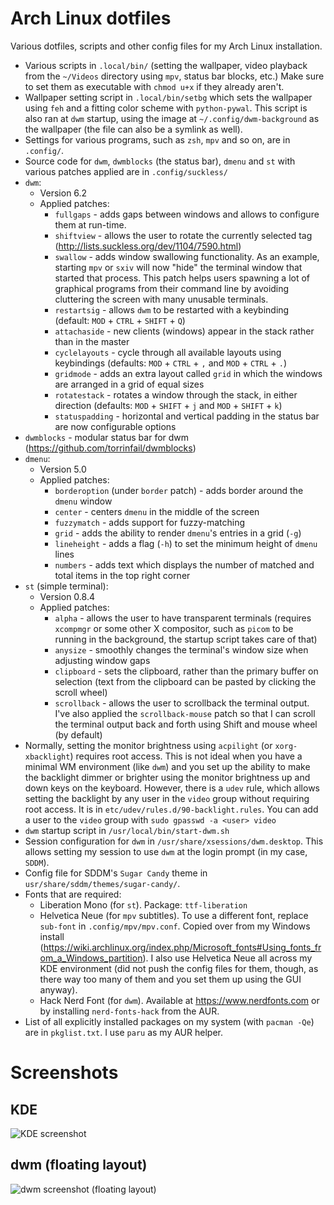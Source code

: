 # Arch Linux dotfiles
Various dotfiles, scripts and other config files for my Arch Linux installation.

* Various scripts in `.local/bin/` (setting the wallpaper, video playback from the `~/Videos` directory using `mpv`, status bar blocks, etc.) Make sure to set them as executable with `chmod u+x` if they already aren't.
* Wallpaper setting script in `.local/bin/setbg` which sets the wallpaper using `feh` and a fitting color scheme with `python-pywal`. This script is also ran at `dwm` startup, using the image at `~/.config/dwm-background` as the wallpaper (the file can also be a symlink as well).
* Settings for various programs, such as `zsh`, `mpv` and so on, are in `.config/`.
* Source code for `dwm`, `dwmblocks` (the status bar), `dmenu` and `st` with various patches applied are in `.config/suckless/`
* `dwm`:
    * Version 6.2
    * Applied patches:
        * `fullgaps` - adds gaps between windows and allows to configure them at run-time.
        * `shiftview` - allows the user to rotate the currently selected tag (http://lists.suckless.org/dev/1104/7590.html)
        * `swallow` - adds window swallowing functionality. As an example, starting `mpv` or `sxiv` will now "hide" the terminal window that started that process. This patch helps users spawning a lot of graphical programs from their command line by avoiding cluttering the screen with many unusable terminals.
        * `restartsig` - allows `dwm` to be restarted with a keybinding (default: `MOD` + `CTRL` + `SHIFT` + `Q`)
        * `attachaside` - new clients (windows) appear in the stack rather than in the master
        * `cyclelayouts` - cycle through all available layouts using keybindings (defaults: `MOD` + `CTRL` + `,` and `MOD` + `CTRL` + `.`)
        * `gridmode` - adds an extra layout called `grid` in which the windows are arranged in a grid of equal sizes
        * `rotatestack` - rotates a window through the stack, in either direction (defaults: `MOD` + `SHIFT` + `j` and `MOD` + `SHIFT` + `k`)
        * `statuspadding` - horizontal and vertical padding in the status bar are now configurable options
* `dwmblocks` - modular status bar for dwm (https://github.com/torrinfail/dwmblocks)
* `dmenu`:
    * Version 5.0
    * Applied patches:
        * `borderoption` (under `border` patch) - adds border around the `dmenu` window
        * `center` - centers `dmenu` in the middle of the screen
        * `fuzzymatch` - adds support for fuzzy-matching
        * `grid` - adds the ability to render `dmenu`'s entries in a grid (`-g`)
        * `lineheight` - adds a flag (`-h`) to set the minimum height of `dmenu` lines
        * `numbers` - adds text which displays the number of matched and total items in the top right corner
* `st` (simple terminal):
    * Version 0.8.4
    * Applied patches:
        * `alpha` - allows the user to have transparent terminals (requires `xcompmgr` or some other X compositor, such as `picom` to be running in the background, the startup script takes care of that)
        * `anysize` - smoothly changes the terminal's window size when adjusting window gaps
        * `clipboard` - sets the clipboard, rather than the primary buffer on selection (text from the clipboard can be pasted by clicking the scroll wheel)
        * `scrollback` - allows the user to scrollback the terminal output. I've also applied the `scrollback-mouse` patch so that I can scroll the terminal output back and forth using Shift and mouse wheel (by default)
* Normally, setting the monitor brightness using `acpilight` (or `xorg-xbacklight`) requires root access. This is not ideal when you have a minimal WM environment (like `dwm`) and you set up the ability to make the backlight dimmer or brighter using the monitor brightness up and down keys on the keyboard. However, there is a `udev` rule, which allows setting the backlight by any user in the `video` group without requiring root access. It is in `etc/udev/rules.d/90-backlight.rules`. You can add a user to the `video` group with `sudo gpasswd -a <user> video`
* `dwm` startup script in `/usr/local/bin/start-dwm.sh`
* Session configuration for `dwm` in `/usr/share/xsessions/dwm.desktop`. This allows setting my session to use `dwm` at the login prompt (in my case, `SDDM`).
* Config file for SDDM's `Sugar Candy` theme in `usr/share/sddm/themes/sugar-candy/`.
* Fonts that are required:
    * Liberation Mono (for `st`). Package: `ttf-liberation`
    * Helvetica Neue (for `mpv` subtitles). To use a different font, replace `sub-font` in `.config/mpv/mpv.conf`. Copied over from my Windows install (https://wiki.archlinux.org/index.php/Microsoft_fonts#Using_fonts_from_a_Windows_partition). I also use Helvetica Neue all across my KDE environment (did not push the config files for them, though, as there way too many of them and you set them up using the GUI anyway).
    * Hack Nerd Font (for `dwm`). Available at https://www.nerdfonts.com or by installing `nerd-fonts-hack` from the AUR.
* List of all explicitly installed packages on my system (with `pacman -Qe`) are in `pkglist.txt`. I use `paru` as my AUR helper.
# Screenshots
## KDE
![KDE screenshot](https://i.imgur.com/5UhDyDd.png "KDE screenshot")
## dwm (floating layout)
![dwm screenshot (floating layout)](https://i.imgur.com/krR8uzs.png "dwm screenshot (floating layout)")
